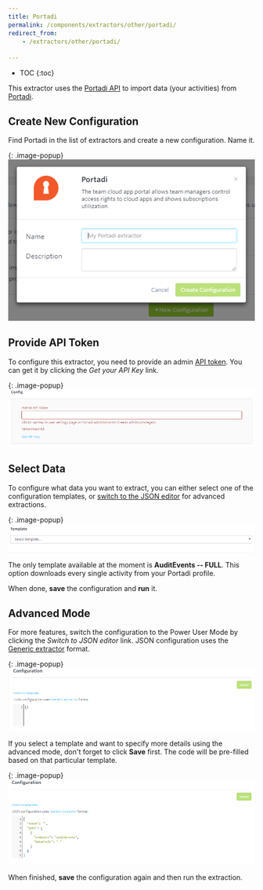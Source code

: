 ```yaml
---
title: Portadi
permalink: /components/extractors/other/portadi/
redirect_from:
    - /extractors/other/portadi/

---
```


* TOC
{:toc}

This extractor uses the [Portadi API](http://docs.portadi.apiary.io/) to import data (your activities) 
from [Portadi](https://www.portadi.com/). 

## Create New Configuration
Find Portadi in the list of extractors and create a new configuration. Name it.

{: .image-popup}
![Screenshot - Portadi New Configuration](/components/extractors/other/portadi/01-new_configuration.png)

## Provide API Token
To configure this extractor, you need to provide an admin [API token](https://app.portadi.com/#!/settings).
You can get it by clicking the *Get your API Key* link. 

{: .image-popup}
![Screenshot - Portadi API Token](/components/extractors/other/portadi/02-token.png)

## Select Data
To configure what data you want to extract, you can either select one of the configuration templates, or [switch to the JSON editor](/components/extractors/other/portadi/#advanced-mode) for advanced extractions.  

{: .image-popup}
![Screenshot - Portadi Template](/components/extractors/other/portadi/03-template.png)

The only template available at the moment is **AuditEvents -- FULL**. This option downloads every single activity 
from your Portadi profile.

When done, **save** the configuration and **run** it.

## Advanced Mode 
For more features, switch the configuration to the Power User Mode by clicking the *Switch to JSON editor* link.
JSON configuration uses the [Generic extractor](https://developers.keboola.com/extend/generic-extractor/) format.

{: .image-popup}
![Screenshot - Portadi Advanced Mode](/components/extractors/other/portadi/04-advanced-mode.png)

If you select a template and want to specify more details using the advanced mode, don't forget to click
**Save** first. The code will be pre-filled based on that particular template.

{: .image-popup}
![Screenshot - Portadi JSON pre-filled](/components/extractors/other/portadi/05-json-prefilled.png)

When finished, **save** the configuration again and then run the extraction.

